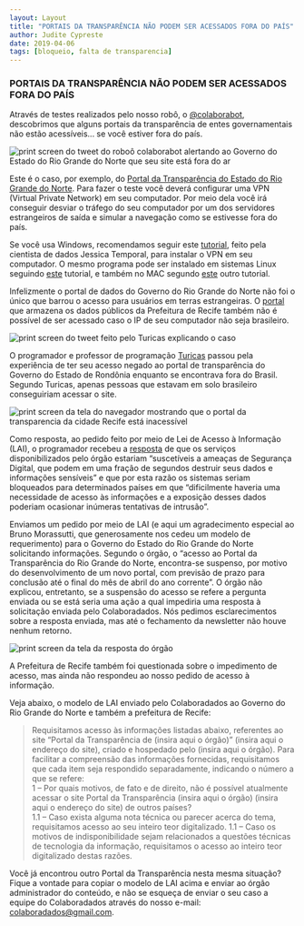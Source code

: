 ```yaml
---
layout: Layout
title: "PORTAIS DA TRANSPARÊNCIA NÃO PODEM SER ACESSADOS FORA DO PAÍS"
author: Judite Cypreste
date: 2019-04-06
tags: [bloqueio, falta de transparencia]
---
```


### PORTAIS DA TRANSPARÊNCIA NÃO PODEM SER ACESSADOS FORA DO PAÍS

Através de testes realizados pelo nosso robô, o [@colaborabot](https://twitter.com/colabora_bot), descobrimos que alguns portais da transparência de entes governamentais não estão acessíveis... se você estiver fora do país.

![print screen do tweet do roboô colaborabot alertando ao Governo do Estado do Rio Grande do Norte que seu site está fora do ar](/images/blog/portais-da-transparencia-nao-podem-ser-acessados-fora-do-pais/pic01.jpg)

Este é o caso, por exemplo, do [Portal da Transparência do Estado do Rio Grande do Norte](http://www.transparencia.rn.gov.br/). Para fazer o teste você deverá configurar uma VPN (Virtual Private Network) em seu computador. Por meio dela você irá conseguir desviar o tráfego do seu computador por um dos servidores estrangeiros de saída e simular a navegação como se estivesse fora do país.

Se você usa Windows, recomendamos seguir este [tutorial](https://medium.com/test-after-deploy/instalando-vpn-no-windows-f219016d7886), feito pela cientista de dados Jessica Temporal, para instalar o VPN em seu computador. O mesmo programa pode ser instalado em sistemas Linux seguindo [este](https://protonvpn.com/support/linux-vpn-tool/) tutorial, e também no MAC segundo [este](https://protonvpn.com/support/protonvpn-mac-vpn-application/) outro tutorial.

Infelizmente o portal de dados do Governo do Rio Grande do Norte não foi o único que barrou o acesso para usuários em terras estrangeiras. O [portal](http://www2.recife.pe.gov.br/servico/portal-da-transparencia) que armazena os dados públicos da Prefeitura de Recife também não é possível de ser acessado caso o IP de seu computador não seja brasileiro.

![print screen do tweet feito pelo Turicas explicando o caso](/images/blog/portais-da-transparencia-nao-podem-ser-acessados-fora-do-pais/pic02.jpg)

O programador e professor de programação [Turicas](https://twitter.com/turicas/status/1094069287206248450) passou pela experiência de ter seu acesso negado ao portal de transparência do Governo do Estado de Rondônia enquanto se encontrava fora do Brasil. Segundo Turicas, apenas pessoas que estavam em solo brasileiro conseguiriam acessar o site.

![print screen da tela do navegador mostrando que o portal da transparencia da cidade Recife está inacessível](/images/blog/portais-da-transparencia-nao-podem-ser-acessados-fora-do-pais/pic03.jpg)

Como resposta, ao pedido feito por meio de Lei de Acesso à Informação (LAI), o programador recebeu a [resposta](https://twitter.com/turicas/status/1110567975067795456) de que os serviços disponibilizados pelo órgão estariam “suscetíveis a ameaças de Segurança Digital, que podem em uma fração de segundos destruir seus dados e informações sensíveis” e que por esta razão os sistemas seriam bloqueados para determinados países em que “dificilmente haveria uma necessidade de acesso às informações e a exposição desses dados poderiam ocasionar inúmeras tentativas de intrusão”.

Enviamos um pedido por meio de LAI (e aqui um agradecimento especial ao Bruno Morassutti, que generosamente nos cedeu um modelo de requerimento) para o Governo do Estado do Rio Grande do Norte solicitando informações. Segundo o órgão, o “acesso ao Portal da Transparência do Rio Grande do Norte, encontra-se suspenso, por motivo do desenvolvimento de um novo portal, com previsão de prazo para conclusão até o final do mês de abril do ano corrente”. O órgão não explicou, entretanto, se a suspensão do acesso se refere a pergunta enviada ou se está seria uma ação a qual impediria uma resposta à solicitação enviada pelo Colaboradados. Nós pedimos esclarecimentos sobre a resposta enviada, mas até o fechamento da newsletter não houve nenhum retorno.

![print screen da tela da resposta do órgão](/images/blog/portais-da-transparencia-nao-podem-ser-acessados-fora-do-pais/pic04.jpg)

A Prefeitura de Recife também foi questionada sobre o impedimento de acesso, mas ainda não respondeu ao nosso pedido de acesso à informação.

Veja abaixo, o modelo de LAI enviado pelo Colaboradados ao Governo do Rio Grande do Norte e também a prefeitura de Recife:

> Requisitamos acesso às informações listadas abaixo, referentes ao site “Portal da Transparência de (insira aqui o órgão)” (insira aqui o endereço do site), criado e hospedado pelo (insira aqui o órgão). Para facilitar a compreensão das informações fornecidas, requisitamos que cada item seja respondido separadamente, indicando o número a que se refere:  
> 1 – Por quais motivos, de fato e de direito, não é possível atualmente acessar o site Portal da Transparência (insira aqui o órgão) (insira aqui o endereço do site) de outros países?  
> 1.1 – Caso exista alguma nota técnica ou parecer acerca do tema, requisitamos acesso ao seu inteiro teor digitalizado.
> 1.1 – Caso os motivos de indisponibilidade sejam relacionados a questões técnicas de tecnologia da informação, requisitamos o acesso ao inteiro teor digitalizado destas razões.

Você já encontrou outro Portal da Transparência nesta mesma situação? Fique a vontade para copiar o modelo de LAI acima e enviar ao órgão administrador do conteúdo, e não se esqueça de enviar o seu caso a equipe do Colaboradados através do nosso e-mail: colaboradados@gmail.com.
